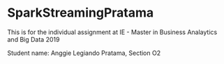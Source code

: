 # SparkStreamingPratama
This is for the individual assignment at IE - Master in Business Analaytics and Big Data 2019


Student name: Anggie Legiando Pratama, Section O2
